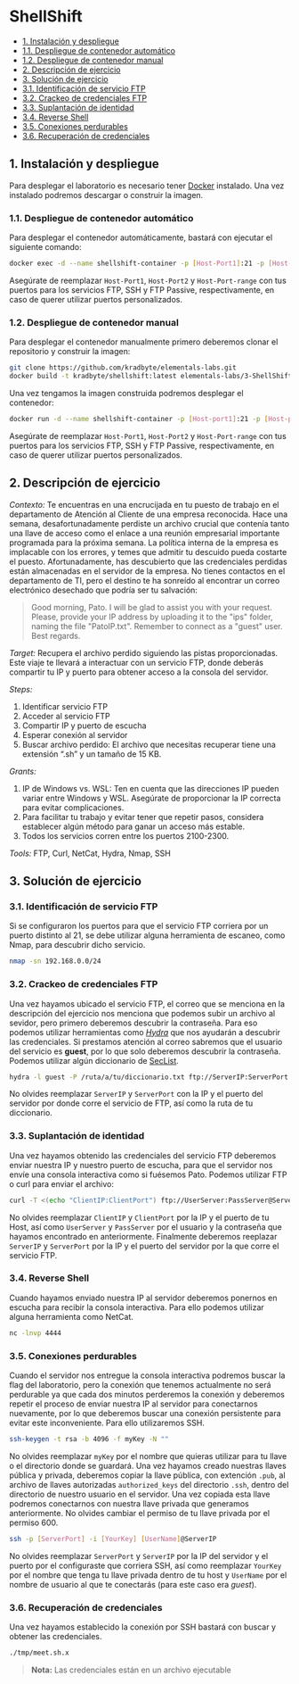 
# ShellShift

- [1. Instalación y despliegue](#1.-instalación-y-despliegue)
- [1.1. Despliegue de contenedor automático](#1.1.-despliegue-de-contenedor-automático)
- [1.2. Despliegue de contenedor manual](#1.2.-despliegue-de-contenedor-manual)
- [2. Descripción de ejercicio](#2.-descripción-de-ejercicio)
- [3. Solución de ejercicio](#3.-solución-de-ejercicio)
- [3.1. Identificación de servicio FTP](#3.1.-identificación-de-servicio-ftp)
- [3.2. Crackeo de credenciales FTP](#3.2.-crackeo-de-credenciales-ftp)
- [3.3. Suplantación de identidad](#3.3.-suplantación-de-identidad)
- [3.4. Reverse Shell](#3.4.-reverse-shell)
- [3.5. Conexiones perdurables](#3.5.-conexiones-perdurables)
- [3.6. Recuperación de credenciales](#3.6.-recuperación-de-credenciales)

## 1. Instalación y despliegue

Para desplegar el laboratorio es necesario tener [Docker](http://docs.docker.com/get-docker/) instalado. Una vez instalado podremos descargar o construir la imagen.

### 1.1. Despliegue de contenedor automático

Para desplegar el contenedor automáticamente, bastará con ejecutar el siguiente comando:

```bash
docker exec -d --name shellshift-container -p [Host-Port1]:21 -p [Host-Port2]:22 -p [Host-Port-range]:40000-40010 kradbyte/shellshift:latest
```

Asegúrate de reemplazar `Host-Port1`, `Host-Port2` y `Host-Port-range` con tus puertos para los servicios FTP, SSH y FTP Passive, respectivamente, en caso de querer utilizar puertos personalizados.

### 1.2. Despliegue de contenedor manual

Para desplegar el contenedor manualmente primero deberemos clonar el repositorio y construir la imagen:

```bash
git clone https://github.com/kradbyte/elementals-labs.git
docker build -t kradbyte/shellshift:latest elementals-labs/3-ShellShift
```

Una vez tengamos la imagen construida podremos desplegar el contenedor:

```bash
docker run -d --name shellshift-container -p [Host-port1]:21 -p [Host-port2]:22 -p[Host-port-range]:400000-40010 kradbyte/shellshift:latest
```

Asegúrate de reemplazar `Host-Port1`, `Host-Port2` y `Host-Port-range` con tus puertos para los servicios FTP, SSH y FTP Passive, respectivamente, en caso de querer utilizar puertos personalizados.

## 2. Descripción de ejercicio

*Contexto:* Te encuentras en una encrucijada en tu puesto de trabajo en el departamento de Atención al Cliente de una empresa reconocida. Hace una semana, desafortunadamente perdiste un archivo crucial que contenía tanto una llave de acceso como el enlace a una reunión empresarial importante programada para la próxima semana. La política interna de la empresa es implacable con los errores, y temes que admitir tu descuido pueda costarte el puesto. Afortunadamente, has descubierto que las credenciales perdidas están almacenadas en el servidor de la empresa. No tienes contactos en el departamento de TI, pero el destino te ha sonreído al encontrar un correo electrónico desechado que podría ser tu salvación:

> Good morning, Pato. I will be glad to assist you with your request. Please, provide your IP address by uploading it to the "ips" folder, naming the file "PatoIP.txt". Remember to connect as a "guest" user. Best regards.

*Target:* Recupera el archivo perdido siguiendo las pistas proporcionadas. Este viaje te llevará a interactuar con un servicio FTP, donde deberás compartir tu IP y puerto para obtener acceso a la consola del servidor. 

*Steps:*
1. Identificar servicio FTP
2. Acceder al servicio FTP
3. Compartir IP y puerto de escucha
4. Esperar conexión al servidor
4. Buscar archivo perdido: El archivo que necesitas recuperar tiene una extensión “.sh” y un tamaño de 15 KB.

*Grants:*
1. IP de Windows vs. WSL: Ten en cuenta que las direcciones IP pueden variar entre Windows y WSL. Asegúrate de proporcionar la IP correcta para evitar complicaciones.
2. Para facilitar tu trabajo y evitar tener que repetir pasos, considera establecer algún método para ganar un acceso más estable.
3. Todos los servicios corren entre los puertos 2100-2300.

*Tools:*
FTP, Curl, NetCat, Hydra, Nmap, SSH

## 3. Solución de ejercicio

### 3.1. Identificación de servicio FTP

Si se configuraron los puertos para que el servicio FTP corriera por un puerto distinto al 21, se debe utilizar alguna herramienta de escaneo, como Nmap, para descubrir dicho servicio.

```bash
nmap -sn 192.168.0.0/24
```

### 3.2. Crackeo de credenciales FTP

Una vez hayamos ubicado el servicio FTP, el correo que se menciona en la descripción del ejercicio nos menciona que podemos subir un archivo al sevidor, pero primero deberemos descubrir la contraseña. Para eso podemos utilizar herramientas como *[Hydra](https://www.kali.org/tools/hydra/)* que nos ayudarán a descubrir las credenciales. Si prestamos atención al correo sabremos que el usuario del servicio es **guest**, por lo que solo deberemos descubrir la contraseña. Podemos utilizar algún diccionario de [SecList](https://github.com/danielmiessler/SecLists/blob/master/Passwords/500-worst-passwords.txt).

```bash
hydra -l guest -P /ruta/a/tu/diccionario.txt ftp://ServerIP:ServerPort
```

No olvides reemplazar `ServerIP` y `ServerPort` con la IP y el puerto del servidor por donde corre el servicio de FTP, así como la ruta de tu diccionario.

### 3.3. Suplantación de identidad

Una vez hayamos obtenido las credenciales del servicio FTP deberemos enviar nuestra IP y nuestro puerto de escucha, para que el servidor nos envíe una consola interactiva como si fuésemos Pato. Podemos utilizar FTP o curl para enviar el archivo:

```bash
curl -T <(echo "ClientIP:ClientPort") ftp://UserServer:PassServer@ServerIP:ServerPort/ips/PatoIP.txt
```

No olvides reemplazar `ClientIP` y `ClientPort` por la IP y el puerto de tu Host, así como `UserServer` y `PassServer` por el usuario y la contraseña que hayamos encontrado en anteriormente. Finalmente deberemos reeplazar `ServerIP` y `ServerPort` por la IP y el puerto del servidor por la que corre el servicio FTP.

### 3.4. Reverse Shell

Cuando hayamos enviado nuestra IP al servidor deberemos ponernos en escucha para recibir la consola interactiva. Para ello podemos utilizar alguna herramienta como NetCat.

```bash
nc -lnvp 4444
```

### 3.5. Conexiones perdurables

Cuando el servidor nos entregue la consola interactiva podremos buscar la flag del laboratorio, pero la conexión que tenemos actualmente no será perdurable ya que cada dos minutos perderemos la conexión y deberemos repetir el proceso de enviar nuestra IP al servidor para conectarnos nuevamente, por lo que deberemos buscar una conexión persistente para evitar este inconveniente. Para ello utilizaremos SSH.

```bash
ssh-keygen -t rsa -b 4096 -f myKey -N ""
```

No olvides reemplazar `myKey` por el nombre que quieras utilizar para tu llave o el directorio donde se guardará.
Una vez hayamos creado nuestras llaves pública y privada, deberemos copiar la llave pública, con extención `.pub`, al archivo de llaves autorizadas `authorized_keys` del directorio `.ssh`, dentro del directorio de nuestro usuario en el servidor. Una vez copiada esta llave podremos conectarnos con nuestra llave privada que generamos anteriormente. No olvides cambiar el permiso de tu llave privada por el permiso 600.

```bash
ssh -p [ServerPort] -i [YourKey] [UserName]@ServerIP
```

No olvides reemplazar `ServerPort` y `ServerIP` por la IP del servidor y el puerto por el configuraste que corriera SSH, así como reemplazar `YourKey` por el nombre que tenga tu llave privada dentro de tu host y `UserName` por el nombre de usuario al que te conectarás (para este caso era _guest_).

### 3.6. Recuperación de credenciales

Una vez hayamos establecido la conexión por SSH bastará con buscar y obtener las credenciales.

```bash
./tmp/meet.sh.x
```

> **Nota:** Las credenciales están en un archivo ejecutable
